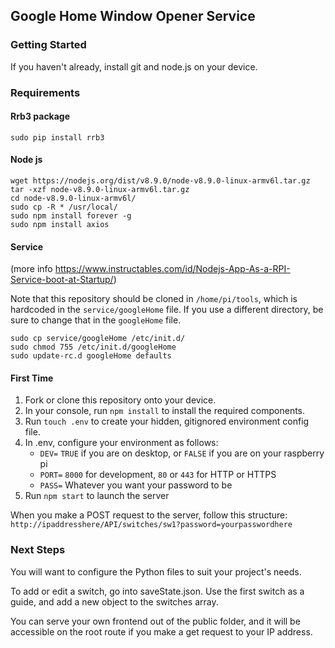 ## Google Home Window Opener Service

### Getting Started
If you haven't already, install git and node.js on your device.

### Requirements
#### Rrb3 package

```Shell
sudo pip install rrb3
```

#### Node js

```Shell
wget https://nodejs.org/dist/v8.9.0/node-v8.9.0-linux-armv6l.tar.gz
tar -xzf node-v8.9.0-linux-armv6l.tar.gz
cd node-v8.9.0-linux-armv6l/
sudo cp -R * /usr/local/
sudo npm install forever -g
sudo npm install axios
```

#### Service
(more info https://www.instructables.com/id/Nodejs-App-As-a-RPI-Service-boot-at-Startup/)

Note that this repository should be cloned in `/home/pi/tools`, which is hardcoded in the `service/googleHome` file. 
If you use a different directory, be sure to change that in the `googleHome` file.

```Shell
sudo cp service/googleHome /etc/init.d/
sudo chmod 755 /etc/init.d/googleHome
sudo update-rc.d googleHome defaults
```

#### First Time
1. Fork or clone this repository onto your device. 
2. In your console, run `npm install` to install the required components.
3. Run `touch .env` to create your hidden, gitignored environment config file.
4. In .env, configure your environment as follows:
    * `DEV=`  `TRUE` if you are on desktop, or `FALSE` if you are on your raspberry pi
    * `PORT=` `8000` for development, `80` or `443` for HTTP or HTTPS
    * `PASS=` Whatever you want your password to be
5. Run `npm start` to launch the server

When you make a POST request to the server, follow this structure: 
`http://ipaddresshere/API/switches/sw1?password=yourpasswordhere`

### Next Steps
You will want to configure the Python files to suit your project's needs. 

To add or edit a switch, go into saveState.json. Use the first switch as a guide, and add a new object to the switches array. 

You can serve your own frontend out of the public folder, and it will be accessible on the root route if you make a get request to your IP address. 
